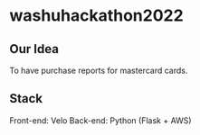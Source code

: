 # washuhackathon2022

## Our Idea
To have purchase reports for mastercard cards.

## Stack
Front-end: Velo
Back-end: Python (Flask + AWS)
